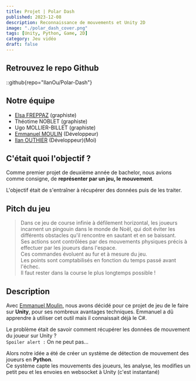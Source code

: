 ```yaml
---
title: Projet | Polar Dash
published: 2023-12-08
description: Reconnaissance de mouvements et Unity 2D
image: "./polar_dash_cover.png"
tags: [Unity, Python, Game, 2D]
category: Jeu vidéo
draft: false
---
```


<!-- # Polar Dash -->

## Retrouvez le repo Github

::github{repo="IlanOu/Polar-Dash"}

## Notre équipe

- [Elsa FREPPAZ](https://studiomeraki.fr/) (graphiste)
- Théotime NOBLET (graphiste)
- Ugo MOLLIER-BILLET (graphiste)
- [Emmanuel MOULIN](https://github.com/Kibishi47) (Développeur)
- [Ilan OUTHIER](https://github.com/IlanOu) (Développeur)(Moi)

## C'était quoi l'objectif ?

Comme premier projet de deuxième année de bachelor, nous avions comme consigne, de **représenter par un jeu, le mouvement**.

L'objectif était de s'entraîner à récupérer des données puis de les traiter.

## Pitch du jeu

> Dans ce jeu de course infinie à défilement horizontal, les joueurs incarnent un pingouin dans le monde de Noël, qui doit éviter les différents obstacles qu'il rencontre en sautant et en se baissant.<br/>
> Ses actions sont contrôlées par des mouvements physiques précis à effectuer par les joueurs dans l'espace.<br>
> Ces commandes évoluent au fur et à mesure du jeu.<br/>
> Les points sont comptabilisés en fonction du temps passé avant l'échec.<br>
> Il faut rester dans la course le plus longtemps possible !

## Description

Avec [Emmanuel Moulin](https://github.com/Kibishi47), nous avons décidé pour ce projet de jeu de le faire sur **Unity**, pour ses nombreux avantages techniques.
Emmanuel a dû apprendre à utiliser cet outil mais il connaissait déjà le C#.

Le problème était de savoir comment récupérer les données de mouvement du joueur sur Unity ?
<br>
`Spoiler alert :` On ne peut pas...
<br>

Alors notre idée a été de créer un système de détection de mouvement des joueurs en **Python**.
<br>
Ce système capte les mouvements des joueurs, les analyse, les modifies un petit peu et les envoies en websocket à Unity (c'est instantané)
